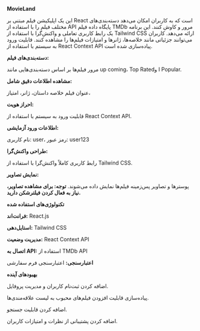 **MovieLand**

این یک اپلیکیشن فیلم مبتنی بر React است که به کاربران امکان می‌دهد دسته‌بندی‌های مختلف فیلم را با استفاده از API پایگاه داده فیلم TMDb مرور و کاوش کنند. 
این برنامه یک رابط کاربری تعاملی و واکنش‌گرا با استفاده از Tailwind CSS ارائه می‌دهد.
کاربران می‌توانند جزئیاتی مانند خلاصه‌ها، ژانرها و امتیازات فیلم‌ها را مشاهده کنند. قابلیت ورود به سیستم با استفاده از React Context API پیاده‌سازی شده است.

**دسته‌بندی‌های فیلم:**

مرور فیلم‌ها بر اساس دسته‌بندی‌هایی مانند up coming، Top Ratedا و Popular.

**مشاهده اطلاعات دقیق شامل:**

عنوان فیلم
خلاصه داستان،
ژانر،
امتیاز،

**احراز هویت:**

قابلیت ورود به سیستم با استفاده از React Context API.

**اطلاعات ورود آزمایشی:**

نام کاربری: user،
رمز عبور: user123

**طراحی واکنش‌گرا:**

رابط کاربری کاملاً واکنش‌گرا با استفاده از Tailwind CSS.

**نمایش تصاویر:**

پوسترها و تصاویر پس‌زمینه فیلم‌ها نمایش داده می‌شوند.
**توجه: برای مشاهده تصاویر، نیاز به فعال کردن فیلترشکن دارید.**

**تکنولوژی‌های استفاده شده**

**فرانت‌اند:** React.js

**استایل‌دهی:** Tailwind CSS

**مدیریت وضعیت:** React Context API

**اتصال به API:**
 استفاده از TMDb API 

**اعتبارسنجی:**
اعتبارسنجی فرم سفارشی

**بهبودهای آینده**

اضافه کردن ثبت‌نام کاربران و مدیریت پروفایل.

پیاده‌سازی قابلیت افزودن فیلم‌های محبوب به لیست علاقه‌مندی‌ها.

اضافه کردن قابلیت جستجو.

اضافه کردن پشتیبانی از نظرات و امتیازات کاربران.

